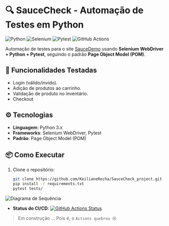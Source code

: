 # 🔍 SauceCheck - Automação de Testes em Python  

![Python](https://img.shields.io/badge/Python-3.x-blue?logo=python)
![Selenium](https://img.shields.io/badge/Selenium-WebDriver-orange?logo=selenium)
![Pytest](https://img.shields.io/badge/Pytest-Framework-green?logo=pytest)
![GitHub Actions](https://img.shields.io/badge/CI/CD-GitHub_Actions-black?logo=githubactions)

Automação de testes para o site [SauceDemo](https://www.saucedemo.com/) usando **Selenium WebDriver + Python + Pytest**, 
seguindo o padrão **Page Object Model (POM)**.

## 🚀 Funcionalidades Testadas  
- Login (válido/invido).  
- Adição de produtos ao carrinho.  
- Validação de produto no inventário. 
- Checkout 

## ⚙️ Tecnologias  
- **Linguagem**: Python 3.x  
- **Frameworks**: Selenium WebDriver, Pytest  
- **Padrão**: Page Object Model (POM)  

## 📦 Como Executar  
1. Clone o repositório:  
   ```bash
   git clone https://github.com/KeilianeRocha/SauceCheck_project.git
   pip install -r requirements.txt  
   pytest tests/  
   

![Diagrama de Sequência](images/diagram_Mermaid_Chart.png)

- **Status do CI/CD**: [![GitHub Actions Status](https://img.shields.io/github/actions/workflow/status/KeilianeRocha/SauceCheck_project/python-app.yml?label=Tests)](https://github.com/KeilianeRocha/SauceCheck_project/actions)

> Em construção ... Pois é, o ``Actions quebrou 😢``



